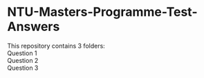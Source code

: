 # NTU-Masters-Programme-Test-Answers

This repository contains 3 folders:<br>
Question 1<br>
Question 2<br>
Question 3<br>
